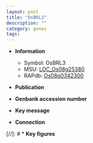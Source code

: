 ```yaml
---
layout: post
title: "OsBRL3"
description: ""
category: genes
tags: 
---
```


* **Information**  
    + Symbol: OsBRL3  
    + MSU: [LOC_Os08g25380](http://rice.uga.edu/cgi-bin/ORF_infopage.cgi?orf=LOC_Os08g25380)  
    + RAPdb: [Os08g0342300](http://rapdb.dna.affrc.go.jp/viewer/gbrowse_details/irgsp1?name=Os08g0342300)  

* **Publication**  

* **Genbank accession number**  

* **Key message**  

* **Connection**  

[//]: # * **Key figures**  


